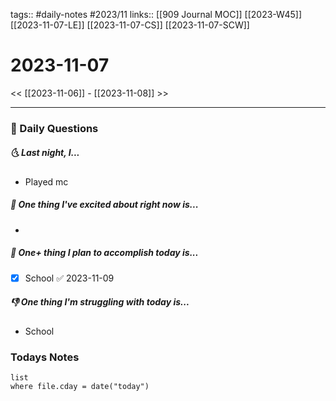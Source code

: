 tags:: #daily-notes #2023/11 
links:: [[909 Journal MOC]] [[2023-W45]] [[2023-11-07-LE]] [[2023-11-07-CS]] [[2023-11-07-SCW]]
# 2023-11-07

<< [[2023-11-06]] - [[2023-11-08]] >>

---
### 📅 Daily Questions
##### 🌜 Last night, I...
- Played mc

##### 🙌 One thing I've excited about right now is...
- 

##### 🚀 One+ thing I plan to accomplish today is...
- [x] School ✅ 2023-11-09

##### 👎 One thing I'm struggling with today is...
- School

### Todays Notes
```dataview
list 
where file.cday = date("today")
```